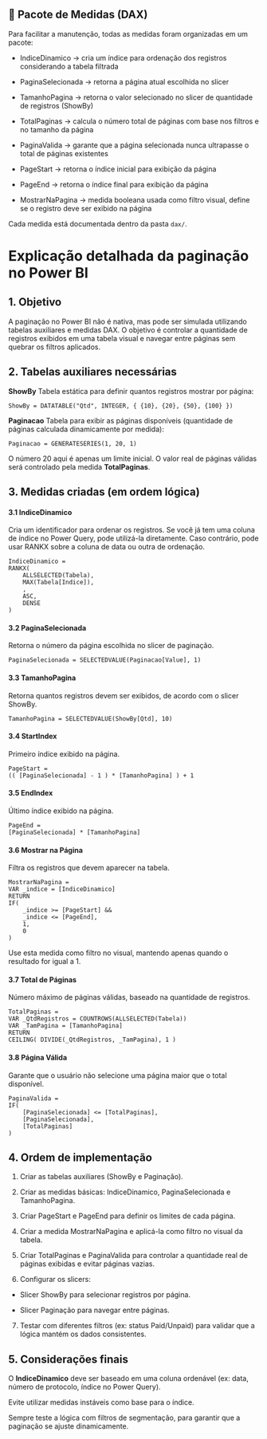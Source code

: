 ## 📘 Pacote de Medidas (DAX)

Para facilitar a manutenção, todas as medidas foram organizadas em um pacote:

* IndiceDinamico → cria um índice para ordenação dos registros considerando a tabela filtrada

* PaginaSelecionada → retorna a página atual escolhida no slicer

* TamanhoPagina → retorna o valor selecionado no slicer de quantidade de registros (ShowBy)

* TotalPaginas → calcula o número total de páginas com base nos filtros e no tamanho da página

* PaginaValida → garante que a página selecionada nunca ultrapasse o total de páginas existentes

* PageStart → retorna o índice inicial para exibição da página

* PageEnd → retorna o índice final para exibição da página

* MostrarNaPagina → medida booleana usada como filtro visual, define se o registro deve ser exibido na página

Cada medida está documentada dentro da pasta `dax/`.


# Explicação detalhada da paginação no Power BI

## 1. Objetivo

A paginação no Power BI não é nativa, mas pode ser simulada utilizando tabelas auxiliares e medidas DAX.
O objetivo é controlar a quantidade de registros exibidos em uma tabela visual e navegar entre páginas sem quebrar os filtros aplicados.

## 2. Tabelas auxiliares necessárias

**ShowBy**
Tabela estática para definir quantos registros mostrar por página:
```
ShowBy = DATATABLE("Qtd", INTEGER, { {10}, {20}, {50}, {100} })
```

**Paginacao**
Tabela para exibir as páginas disponíveis (quantidade de páginas calculada dinamicamente por medida):
```
Paginacao = GENERATESERIES(1, 20, 1) 
```
O número 20 aqui é apenas um limite inicial. O valor real de páginas válidas será controlado pela medida **TotalPaginas**.

## 3. Medidas criadas (em ordem lógica)

#### 3.1 IndiceDinamico

Cria um identificador para ordenar os registros.
Se você já tem uma coluna de índice no Power Query, pode utilizá-la diretamente. Caso contrário, pode usar RANKX sobre a coluna de data ou outra de ordenação.
```
IndiceDinamico =
RANKX(
    ALLSELECTED(Tabela),
    MAX(Tabela[Indice]),
    ,
    ASC,
    DENSE
)
```

#### 3.2 PaginaSelecionada

Retorna o número da página escolhida no slicer de paginação.
```
PaginaSelecionada = SELECTEDVALUE(Paginacao[Value], 1)
```

#### 3.3 TamanhoPagina

Retorna quantos registros devem ser exibidos, de acordo com o slicer ShowBy.
```
TamanhoPagina = SELECTEDVALUE(ShowBy[Qtd], 10)
```

#### 3.4 StartIndex

Primeiro índice exibido na página.
```
PageStart = 
(( [PaginaSelecionada] - 1 ) * [TamanhoPagina] ) + 1
```

#### 3.5 EndIndex

Último índice exibido na página.
```
PageEnd = 
[PaginaSelecionada] * [TamanhoPagina]
```

#### 3.6 Mostrar na Página

Filtra os registros que devem aparecer na tabela.
```
MostrarNaPagina =
VAR _indice = [IndiceDinamico]
RETURN
IF(
    _indice >= [PageStart] &&
    _indice <= [PageEnd],
    1,
    0
)
```

Use esta medida como filtro no visual, mantendo apenas quando o resultado for igual a 1.

#### 3.7 Total de Páginas

Número máximo de páginas válidas, baseado na quantidade de registros.
```
TotalPaginas =
VAR _QtdRegistros = COUNTROWS(ALLSELECTED(Tabela))
VAR _TamPagina = [TamanhoPagina]
RETURN
CEILING( DIVIDE(_QtdRegistros, _TamPagina), 1 )
```

#### 3.8 Página Válida

Garante que o usuário não selecione uma página maior que o total disponível.
```
PaginaValida =
IF(
    [PaginaSelecionada] <= [TotalPaginas],
    [PaginaSelecionada],
    [TotalPaginas]
)
```

## 4. Ordem de implementação

1. Criar as tabelas auxiliares (ShowBy e Paginação).

2. Criar as medidas básicas: IndiceDinamico, PaginaSelecionada e TamanhoPagina.

3. Criar PageStart e PageEnd para definir os limites de cada página.

4. Criar a medida MostrarNaPagina e aplicá-la como filtro no visual da tabela.

5. Criar TotalPaginas e PaginaValida para controlar a quantidade real de páginas exibidas e evitar páginas vazias.

6. Configurar os slicers:

* Slicer ShowBy para selecionar registros por página.

* Slicer Paginação para navegar entre páginas.

7. Testar com diferentes filtros (ex: status Paid/Unpaid) para validar que a lógica mantém os dados consistentes.

## 5. Considerações finais

O **IndiceDinamico** deve ser baseado em uma coluna ordenável (ex: data, número de protocolo, índice no Power Query).

Evite utilizar medidas instáveis como base para o índice.

Sempre teste a lógica com filtros de segmentação, para garantir que a paginação se ajuste dinamicamente.
